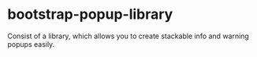 # bootstrap-popup-library
Consist of a library, which allows you to create stackable info and warning popups easily.
